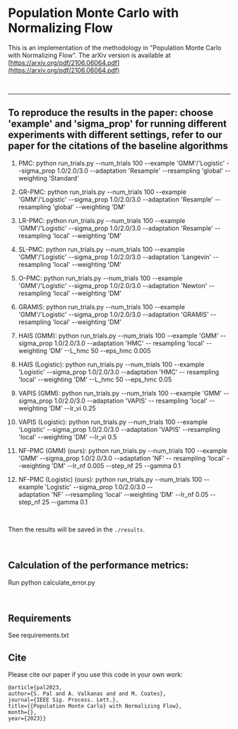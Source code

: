 # Population Monte Carlo with Normalizing Flow

This is an implementation of the methodology in "Population Monte Carlo with Normalizing Flow". The arXiv version is available at [https://arxiv.org/pdf/2106.06064.pdf](https://arxiv.org/pdf/2106.06064.pdf)

&nbsp;
&nbsp;
&nbsp;

---
## To reproduce the results in the paper: choose 'example' and 'sigma_prop' for running different experiments with different settings, refer to our paper for the citations of the baseline algorithms 

1. PMC: python run_trials.py --num_trials 100 --example 'GMM'/'Logistic' --sigma_prop 1.0/2.0/3.0 --adaptation 'Resample'
        --resampling 'global' --weighting 'Standard'
   
2. GR-PMC: python run_trials.py --num_trials 100 --example 'GMM'/'Logistic' --sigma_prop 1.0/2.0/3.0 --adaptation 'Resample' 
           --resampling 'global' --weighting 'DM'
   
3. LR-PMC: python run_trials.py --num_trials 100 --example 'GMM'/'Logistic' --sigma_prop 1.0/2.0/3.0 --adaptation 'Resample' 
           --resampling 'local' --weighting 'DM'
   
4. SL-PMC: python run_trials.py --num_trials 100 --example 'GMM'/'Logistic' --sigma_prop 1.0/2.0/3.0 --adaptation 'Langevin' 
           --resampling 'local' --weighting 'DM'
   
5. O-PMC: python run_trials.py --num_trials 100 --example 'GMM'/'Logistic' --sigma_prop 1.0/2.0/3.0 --adaptation 'Newton'
          --resampling 'local' --weighting 'DM'
   
6. GRAMIS: python run_trials.py --num_trials 100 --example 'GMM'/'Logistic' --sigma_prop 1.0/2.0/3.0 --adaptation 'GRAMIS'
           --resampling 'local' --weighting 'DM'
   
7. HAIS (GMM): python run_trials.py --num_trials 100 --example 'GMM' --sigma_prop 1.0/2.0/3.0 --adaptation 'HMC' --                        resampling 'local' --weighting 'DM' --L_hmc 50 --eps_hmc 0.005

8. HAIS (Logistic): python run_trials.py --num_trials 100 --example 'Logistic' --sigma_prop 1.0/2.0/3.0 --adaptation 'HMC' --                   resampling  'local' --weighting 'DM' --L_hmc 50 --eps_hmc 0.05

9. VAPIS (GMM): python run_trials.py --num_trials 100 --example 'GMM' --sigma_prop 1.0/2.0/3.0 --adaptation 'VAPIS' --                        resampling 'local' --weighting 'DM' --lr_vi 0.25

10. VAPIS (Logistic): python run_trials.py --num_trials 100 --example 'Logistic' --sigma_prop 1.0/2.0/3.0 --adaptation                             'VAPIS' --resampling  'local' --weighting 'DM' --lr_vi 0.5

11. NF-PMC (GMM) (ours): python run_trials.py --num_trials 100 --example 'GMM' --sigma_prop 1.0/2.0/3.0 --adaptation 'NF' --                          resampling 'local' --weighting 'DM' --lr_nf 0.005 --step_nf 25 --gamma 0.1

12. NF-PMC (Logistic) (ours): python run_trials.py --num_trials 100 --example 'Logistic' --sigma_prop 1.0/2.0/3.0 --        
                              adaptation 'NF' --resampling 'local' --weighting 'DM' --lr_nf 0.05 --step_nf 25 --gamma 0.1

&nbsp;

Then the results will be saved in the ```./results```.

&nbsp;

## Calculation of the performance metrics:

Run python calculate_error.py
   
&nbsp;
&nbsp;
&nbsp;
&nbsp;


## Requirements
See requirements.txt

## Cite

Please cite our paper if you use this code in your own work:

```
@article{pal2023, 
author={S. Pal and A. Valkanas and and M. Coates}, 
journal={IEEE Sig. Process. Lett.}, 
title={{Population Monte Carlo} with Normalizing Flow},
month={},
year={2023}}
```
